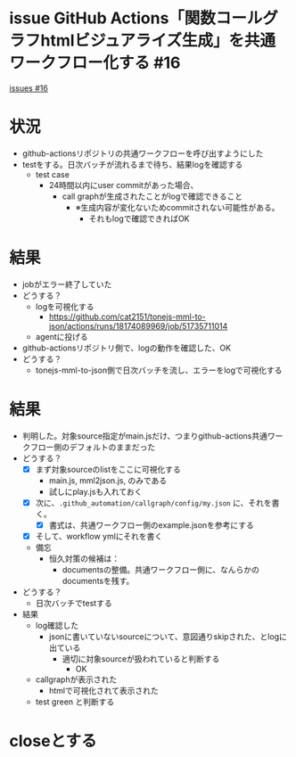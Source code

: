 # issue GitHub Actions「関数コールグラフhtmlビジュアライズ生成」を共通ワークフロー化する #16
[issues #16](https://github.com/cat2151/tonejs-mml-to-json/issues/16)

# 状況
- github-actionsリポジトリの共通ワークフローを呼び出すようにした
- testをする。日次バッチが流れるまで待ち、結果logを確認する
  - test case
    - 24時間以内にuser commitがあった場合、
      - call graphが生成されたことがlogで確認できること
        - ※生成内容が変化ないためcommitされない可能性がある。
          - それもlogで確認できればOK

# 結果
- jobがエラー終了していた
- どうする？
  - logを可視化する
    - https://github.com/cat2151/tonejs-mml-to-json/actions/runs/18174089969/job/51735711014
  - agentに投げる
- github-actionsリポジトリ側で、logの動作を確認した、OK
- どうする？
  - tonejs-mml-to-json側で日次バッチを流し、エラーをlogで可視化する

# 結果
- 判明した。対象source指定がmain.jsだけ、つまりgithub-actions共通ワークフロー側のデフォルトのままだった
- どうする？
  - [x] まず対象sourceのlistをここに可視化する
    - main.js, mml2json.js, のみである
    - 試しにplay.jsも入れておく
  - [x] 次に、`.github_automation/callgraph/config/my.json` に、それを書く。
    - [x] 書式は、共通ワークフロー側のexample.jsonを参考にする
  - [x] そして、workflow ymlにそれを書く
  - 備忘
    - 恒久対策の候補は：
      - documentsの整備。共通ワークフロー側に、なんらかのdocumentsを残す。
- どうする？
  - 日次バッチでtestする
- 結果
  - log確認した
    - jsonに書いていないsourceについて、意図通りskipされた、とlogに出ている
      - 適切に対象sourceが扱われていると判断する
        - OK
  - callgraphが表示された
    - htmlで可視化されて表示された
  - test green と判断する

# closeとする
